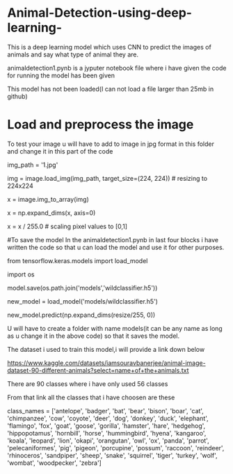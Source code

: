 # Animal-Detection-using-deep-learning-
This is a deep learning model which uses CNN to predict the images of animals and say what type of animal they are.

animaldetection1.pynb is a jyputer notebook file where i have given the code for running the model has been given

This model has not been loaded(I can not load a file larger than 25mb in github)




# Load and preprocess the image
To test your image u will have to add to image in jpg format in this folder and change it in this part of the code


img_path = '1.jpg'


img = image.load_img(img_path, target_size=(224, 224))  # resizing to 224x224


x = image.img_to_array(img)


x = np.expand_dims(x, axis=0)


x = x / 255.0  # scaling pixel values to [0,1]

#To save the model
In the animaldetection1.pynb in last four blocks i have written the code so that u can load the model and use it for other purposes.



from tensorflow.keras.models import load_model


import os



model.save(os.path.join('models','wildclassifier.h5'))


new_model = load_model('models/wildclassifier.h5')


new_model.predict(np.expand_dims(resize/255, 0))



U will have to create a folder with name models(it can be any name as long as u change it in the above code) so that it saves the model.

The dataset i used to train this model,i will provide a link down below


https://www.kaggle.com/datasets/iamsouravbanerjee/animal-image-dataset-90-different-animals?select=name+of+the+animals.txt

There are 90 classes where i have only used 56 classes 

From that link all the classes that i have choosen are these

class_names = ['antelope', 'badger', 'bat', 'bear', 'bison', 'boar', 'cat', 'chimpanzee', 'cow', 'coyote', 'deer', 'dog', 'donkey', 'duck', 'elephant', 'flamingo', 'fox', 'goat', 'goose', 'gorilla', 'hamster', 'hare', 'hedgehog', 'hippopotamus', 'hornbill', 'horse', 'hummingbird', 'hyena', 'kangaroo', 'koala', 'leopard', 'lion', 'okapi', 'orangutan', 'owl', 'ox', 'panda', 'parrot', 'pelecaniformes', 'pig', 'pigeon', 'porcupine', 'possum', 'raccoon', 'reindeer', 'rhinoceros', 'sandpiper', 'sheep', 'snake', 'squirrel', 'tiger', 'turkey', 'wolf', 'wombat', 'woodpecker', 'zebra']


